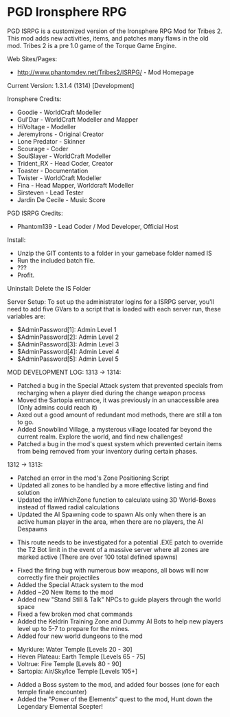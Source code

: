 PGD Ironsphere RPG
====

PGD ISRPG is a customized version of the Ironsphere RPG Mod for Tribes 2. This mod adds new activities, items, and patches many flaws in the old mod. Tribes 2 is a pre 1.0 game of the Torque Game Engine.

Web Sites/Pages:
* http://www.phantomdev.net/Tribes2/ISRPG/ - Mod Homepage

Current Version: 1.3.1.4 (1314) [Development]

Ironsphere Credits:
* Goodie - WorldCraft Modeller
* Gul'Dar - WorldCraft Modeller and Mapper
* HiVoltage - Modeller
* JeremyIrons - Original Creator
* Lone Predator - Skinner
* Scourage - Coder
* SoulSlayer - WorldCraft Modeller
* Trident_RX - Head Coder, Creator
* Toaster - Documentation
* Twister - WorldCraft Modeller
* Fina - Head Mapper, Worldcraft Modeller
* Sirsteven - Lead Tester
* Jardin De Cecile - Music Score

PGD ISRPG Credits:
* Phantom139 - Lead Coder / Mod Developer, Official Host


Install:
* Unzip the GIT contents to a folder in your gamebase folder named IS
* Run the included batch file.
* ???
* Profit.

Uninstall: Delete the IS Folder

Server Setup:
To set up the administrator logins for a ISRPG server, you'll need to add five GVars to a script that is loaded with each server run, these variables are:
* $AdminPassword[1]: Admin Level 1
* $AdminPassword[2]: Admin Level 2
* $AdminPassword[3]: Admin Level 3
* $AdminPassword[4]: Admin Level 4
* $AdminPassword[5]: Admin Level 5 

MOD DEVELOPMENT LOG:
1313 -> 1314:
* Patched a bug in the Special Attack system that prevented specials from recharging when a player died during the change weapon process
* Moved the Sartopia entrance, it was previously in an unaccessible area (Only admins could reach it)
* Axed out a good amount of redundant mod methods, there are still a ton to go.
* Added Snowblind Village, a mysterous village located far beyond the current realm. Explore the world, and find new challenges!
* Patched a bug in the mod's quest system which prevented certain items from being removed from your inventory during certain phases.

1312 -> 1313:
* Patched an error in the mod's Zone Positioning Script
* Updated all zones to be handled by a more effective listing and find solution
* Updated the inWhichZone function to calculate using 3D World-Boxes instead of flawed radial calculations
* Updated the AI Spawning code to spawn AIs only when there is an active human player in the area, when there are no players, the AI Despawns
 - This route needs to be investigated for a potential .EXE patch to override the T2 Bot limit in the event of a massive server where all zones are marked active (There are over 100 total defined spawns)
* Fixed the firing bug with numerous bow weapons, all bows will now correctly fire their projectiles
* Added the Special Attack system to the mod
* Added ~20 New Items to the mod
* Added new "Stand Still & Talk" NPCs to guide players through the world space
* Fixed a few broken mod chat commands
* Added the Keldrin Training Zone and Dummy AI Bots to help new players level up to 5-7 to prepare for the mines.
* Added four new world dungeons to the mod
 - Myrklure: Water Temple [Levels 20 - 30]
 - Heven Plateau: Earth Temple [Levels 65 - 75]
 - Voltrue: Fire Temple [Levels 80 - 90]
 - Sartopia: Air/Sky/Ice Temple [Levels 105+]
* Added a Boss system to the mod, and added four bosses (one for each temple finale encounter)
* Added the "Power of the Elements" quest to the mod, Hunt down the Legendary Elemental Scepter!